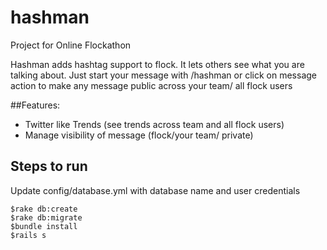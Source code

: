 # hashman
Project for Online Flockathon


Hashman adds hashtag support to flock. It lets others see what you are talking about.  Just start your message with /hashman or click on message action to make any message public across your team/ all flock users

##Features:
  - Twitter like Trends (see trends across team and all flock users)
  - Manage visibility of message (flock/your team/ private)


## Steps to run
Update config/database.yml with database name and user credentials

```
$rake db:create
$rake db:migrate
$bundle install
$rails s
```

